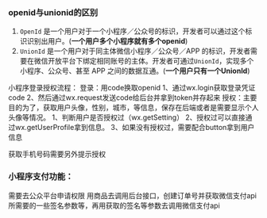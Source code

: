 ### openid与unionid的区别

1. `OpenId` 是一个用户对于一个小程序／公众号的标识，开发者可以通过这个标识识别出用户。(**一个用户多个小程序就有多个openid**)
2. `UnionId` 是一个用户对于同主体微信小程序／公众号／APP 的标识，开发者需要在微信开放平台下绑定相同账号的主体。开发者可通过`UnionId`，实现多个小程序、公众号、甚至 APP 之间的数据互通。(**一个用户只有一个UnionId**)



小程序登录授权流程：
登录：用code换取openid
1、通过wx.login获取登录凭证code
2、然后通过wx.request发送code给后台并拿到token并存起来
授权：主要目的为了，获取用户头像，性别，城市，等信息，保存在后端或者是需要显示个人头像等情况。
1、判断用户是否授权过（wx.getSetting）
2、授权过可以直接通过wx.getUserProfile拿到信息。
3、如果没有授权过，需要配合button拿到用户信息

获取手机号码需要另外提示授权



### 小程序支付功能：

需要去公众平台申请权限
用商品去调用后台接口，创建订单号并获取微信支付api所需要的一些签名参数等，再用获取的签名等参数去调用微信支付api



